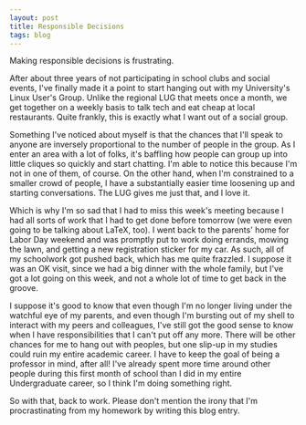 ```yaml
---
layout: post
title: Responsible Decisions
tags: blog
---
```


Making responsible decisions is frustrating.

After about three years of not participating in school clubs and social events, I've finally made it a point to start hanging out with my University's Linux User's Group. Unlike the regional LUG that meets once a month, we get together on a weekly basis to talk tech and eat cheap at local restaurants. Quite frankly, this is exactly what I want out of a social group.

Something I've noticed about myself is that the chances that I'll speak to anyone are inversely proportional to the number of people in the group. As I enter an area with a lot of folks, it's baffling how people  can group up into little cliques so quickly and start chatting. I'm able to notice this because I'm not in one of them, of course. On the other hand, when I'm constrained to a smaller crowd of people, I have a substantially easier time loosening up and starting conversations. The LUG gives me just that, and I love it.

Which is why I'm so sad that I had to miss this week's meeting because I had all sorts of work that I had to get done before tomorrow (we were even going to be talking about LaTeX, too). I went back to the parents' home for Labor Day weekend and was promptly put to work doing errands, mowing the lawn, and getting a new registration sticker for my car. As such, all of my schoolwork got pushed back, which has me quite frazzled. I suppose it was an OK visit, since we had a big dinner with the whole family, but I've got a lot going on this week, and not a whole lot of time to get back in the groove.

I suppose it's good to know that even though I'm no longer living under the watchful eye of my parents, and even though I'm bursting out of my shell to interact with my peers and colleagues, I've still got the good sense to know when I have responsibilities that I can't put off any more. There will be other chances for me to hang out with peoples, but one slip-up in my studies could ruin my entire academic career. I have to keep the goal of being a professor in mind, after all! I've already spent more time around other people during this first month of school than I did in my entire Undergraduate career, so I think I'm doing something right.

So with that, back to work. Please don't mention the irony that I'm procrastinating from my homework by writing this blog entry.

